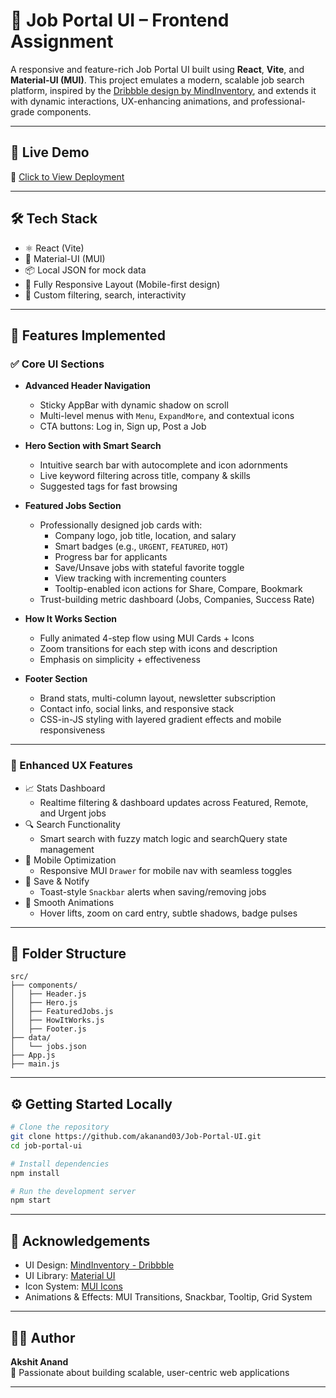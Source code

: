 # 💼 Job Portal UI – Frontend Assignment

A responsive and feature-rich Job Portal UI built using **React**, **Vite**, and **Material-UI (MUI)**. This project emulates a modern, scalable job search platform, inspired by the [Dribbble design by MindInventory](https://dribbble.com/shots/20254545-Job-Portal-Website), and extends it with dynamic interactions, UX-enhancing animations, and professional-grade components.

---

## 🚀 Live Demo

🔗 [Click to View Deployment](https://your-live-link.vercel.app)

---

## 🛠 Tech Stack

- ⚛ React (Vite)
- 🎨 Material-UI (MUI)
- 📦 Local JSON for mock data
- 📱 Fully Responsive Layout (Mobile-first design)
- 🧠 Custom filtering, search, interactivity

---

## 🎯 Features Implemented

### ✅ Core UI Sections
- **Advanced Header Navigation**
  - Sticky AppBar with dynamic shadow on scroll
  - Multi-level menus with `Menu`, `ExpandMore`, and contextual icons
  - CTA buttons: Log in, Sign up, Post a Job

- **Hero Section with Smart Search**
  - Intuitive search bar with autocomplete and icon adornments
  - Live keyword filtering across title, company & skills
  - Suggested tags for fast browsing

- **Featured Jobs Section**
  - Professionally designed job cards with:
    - Company logo, job title, location, and salary
    - Smart badges (e.g., `URGENT`, `FEATURED`, `HOT`)
    - Progress bar for applicants
    - Save/Unsave jobs with stateful favorite toggle
    - View tracking with incrementing counters
    - Tooltip-enabled icon actions for Share, Compare, Bookmark
  - Trust-building metric dashboard (Jobs, Companies, Success Rate)

- **How It Works Section**
  - Fully animated 4-step flow using MUI Cards + Icons
  - Zoom transitions for each step with icons and description
  - Emphasis on simplicity + effectiveness

- **Footer Section**
  - Brand stats, multi-column layout, newsletter subscription
  - Contact info, social links, and responsive stack
  - CSS-in-JS styling with layered gradient effects and mobile responsiveness

---

### 🌟 Enhanced UX Features
- 📈 Stats Dashboard
  - Realtime filtering & dashboard updates across Featured, Remote, and Urgent jobs
- 🔍 Search Functionality
  - Smart search with fuzzy match logic and searchQuery state management
- 📱 Mobile Optimization
  - Responsive MUI `Drawer` for mobile nav with seamless toggles
- 💌 Save & Notify
  - Toast-style `Snackbar` alerts when saving/removing jobs
- 🎨 Smooth Animations
  - Hover lifts, zoom on card entry, subtle shadows, badge pulses

---

## 📁 Folder Structure

```
src/
├── components/
│   ├── Header.js
│   ├── Hero.js
│   ├── FeaturedJobs.js
│   ├── HowItWorks.js
│   ├── Footer.js
├── data/
│   └── jobs.json
├── App.js
├── main.js
```

---

## ⚙️ Getting Started Locally

```bash
# Clone the repository
git clone https://github.com/akanand03/Job-Portal-UI.git
cd job-portal-ui

# Install dependencies
npm install

# Run the development server
npm start
```

---

## 🤝 Acknowledgements

- UI Design: [MindInventory - Dribbble](https://dribbble.com/shots/20254545-Job-Portal-Website)
- UI Library: [Material UI](https://mui.com)
- Icon System: [MUI Icons](https://mui.com/components/material-icons/)
- Animations & Effects: MUI Transitions, Snackbar, Tooltip, Grid System

---

## 👨‍💻 Author

**Akshit Anand**  
🚀 Passionate about building scalable, user-centric web applications

---

